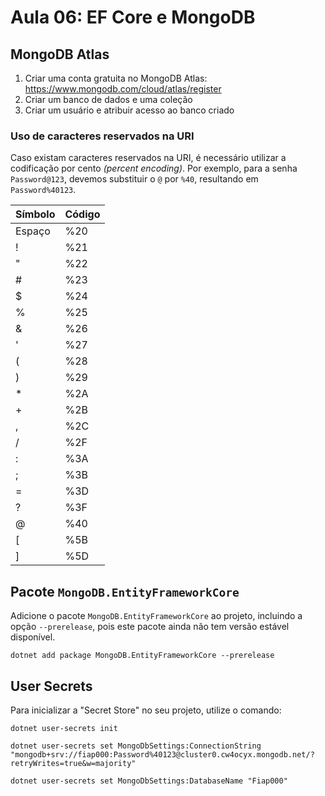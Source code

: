# Aula 06: EF Core e MongoDB

## MongoDB Atlas

1. Criar uma conta gratuita no MongoDB Atlas: https://www.mongodb.com/cloud/atlas/register
2. Criar um banco de dados e uma coleção
3. Criar um usuário e atribuir acesso ao banco criado

### Uso de caracteres reservados na URI

Caso existam caracteres reservados na URI, é necessário utilizar a codificação por cento _(percent encoding)_. Por exemplo, para a senha `Password@123`, devemos substituir o `@` por `%40`, resultando em `Password%40123`.

| Símbolo | Código |
| ------- | ------ |
| Espaço  | %20    |
| !       | %21    |
| "       | %22    |
| #       | %23    |
| $       | %24    |
| %       | %25    |
| &       | %26    |
| '       | %27    |
| (       | %28    |
| )       | %29    |
| \*      | %2A    |
| +       | %2B    |
| ,       | %2C    |
| /       | %2F    |
| :       | %3A    |
| ;       | %3B    |
| =       | %3D    |
| ?       | %3F    |
| @       | %40    |
| [       | %5B    |
| ]       | %5D    |

## Pacote `MongoDB.EntityFrameworkCore`

Adicione o pacote `MongoDB.EntityFrameworkCore` ao projeto, incluindo a opção `--prerelease`, pois este pacote ainda não tem versão estável disponível.

```
dotnet add package MongoDB.EntityFrameworkCore --prerelease
```

## User Secrets

Para inicializar a "Secret Store" no seu projeto, utilize o comando:

```
dotnet user-secrets init
```

```
dotnet user-secrets set MongoDbSettings:ConnectionString "mongodb+srv://fiap000:Password%40123@cluster0.cw4ocyx.mongodb.net/?retryWrites=true&w=majority"

dotnet user-secrets set MongoDbSettings:DatabaseName "Fiap000"
```

